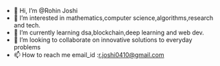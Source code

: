 - 👋 Hi, I’m @Rohin Joshi
- 👀 I’m interested in mathematics,computer science,algorithms,research and tech.
- 🌱 I’m currently learning dsa,blockchain,deep learning and web dev.
- 💞️ I’m looking to collaborate on innovative solutions to everyday problems
- 📫 How to reach me email_id :r.joshi0410@gmail.com

<!---
Eonjobson/Eonjobson is a ✨ special ✨ repository because its `README.md` (this file) appears on your GitHub profile.
You can click the Preview link to take a look at your changes.
--->
